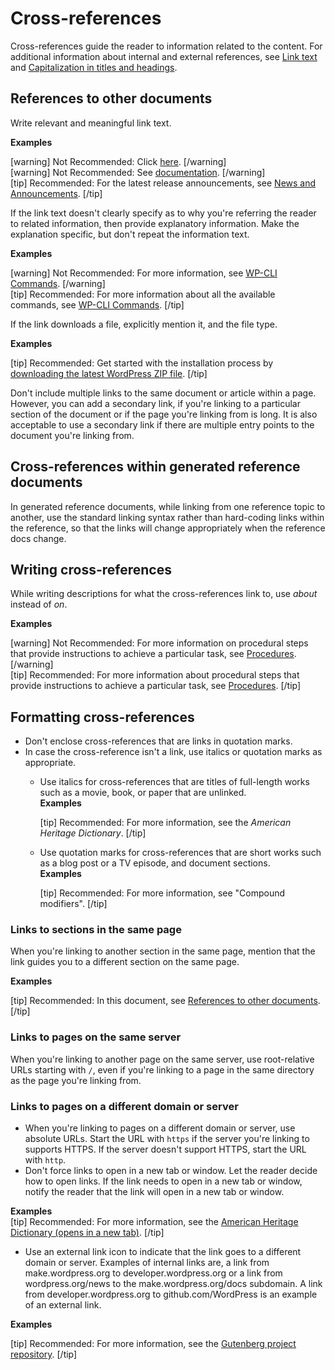 # Cross-references

Cross-references guide the reader to information related to the content. For additional information about internal and external references, see [Link text]() and [Capitalization in titles and headings]().

## References to other documents

Write relevant and meaningful link text.

**Examples**  

[warning] Not Recommended: Click [here](https://wordpress.org/news/). [/warning]  
[warning] Not Recommended: See [documentation](https://wordpress.org/support/). [/warning]  
[tip] Recommended: For the latest release announcements, see [News and Announcements](https://wordpress.org/news/).  [/tip]  

If the link text doesn't clearly specify as to why you're referring the reader to related information, then provide explanatory information. Make the explanation specific, but don't repeat the information text.

**Examples**  

[warning] Not Recommended: For more information, see [WP-CLI Commands](https://developer.wordpress.org/cli/commands/). [/warning]  
[tip] Recommended: For more information about all the available commands, see [WP-CLI Commands](https://developer.wordpress.org/cli/commands/). [/tip]  

If the link downloads a file, explicitly mention it, and the file type.

**Examples**  

[tip] Recommended: Get started with the installation process by [downloading the latest WordPress ZIP file](https://wordpress.org/latest.zip). [/tip]  

Don't include multiple links to the same document or article within a page. However, you can add a secondary link, if you're linking to a particular section of the document or if the page you're linking from is long. It is also acceptable to use a secondary link if there are multiple entry points to the document you're linking from.

## Cross-references within generated reference documents

In generated reference documents, while linking from one reference topic to another, use the standard linking syntax rather than hard-coding links within the reference, so that the links will change appropriately when the reference docs change.

## Writing cross-references

While writing descriptions for what the cross-references link to, use *about* instead of *on*.

**Examples**  

[warning] Not Recommended: For more information on procedural steps that provide instructions to achieve a particular task, see [Procedures](). [/warning]  
[tip] Recommended: For more information about procedural steps that provide instructions to achieve a particular task, see [Procedures](). [/tip]  

## Formatting cross-references

- Don't enclose cross-references that are links in quotation marks.
- In case the cross-reference isn't a link, use italics or quotation marks as appropriate.
  - Use italics for cross-references that are titles of full-length works such as a movie, book, or paper that are unlinked.  
    **Examples**  

    [tip] Recommended: For more information, see the *American Heritage Dictionary*. [/tip]  

  - Use quotation marks for cross-references that are short works such as a blog post or a TV episode, and document sections.  
    **Examples**  

    [tip] Recommended: For more information, see "Compound modifiers". [/tip]  

### Links to sections in the same page

When you're linking to another section in the same page, mention that the link guides you to a different section on the same page.

**Examples**  

[tip] Recommended: In this document, see [References to other documents](). [/tip]  

### Links to pages on the same server

When you're linking to another page on the same server, use root-relative URLs starting with `/`, even if you're linking to a page in the same directory as the page you're linking from.

### Links to pages on a different domain or server

- When you're linking to pages on a different domain or server, use absolute URLs. Start the URL with `https` if the server you're linking to supports HTTPS. If the server doesn't support HTTPS, start the URL with `http`.
- Don't force links to open in a new tab or window. Let the reader decide how to open links. If the link needs to open in a new tab or window, notify the reader that the link will open in a new tab or window.  

**Examples**  
[tip] Recommended: For more information, see the [American Heritage Dictionary (opens in a new tab)](). [/tip]  
- Use an external link icon to indicate that the link goes to a different domain or server. Examples of internal links are, a link from make.wordpress.org to developer.wordpress.org or a link from wordpress.org/news to the make.wordpress.org/docs subdomain. A link from developer.wordpress.org to github.com/WordPress is an example of an external link.  

**Examples**  

[tip] Recommended: For more information, see the [Gutenberg project repository](https://github.com/WordPress/gutenberg). [/tip]  
